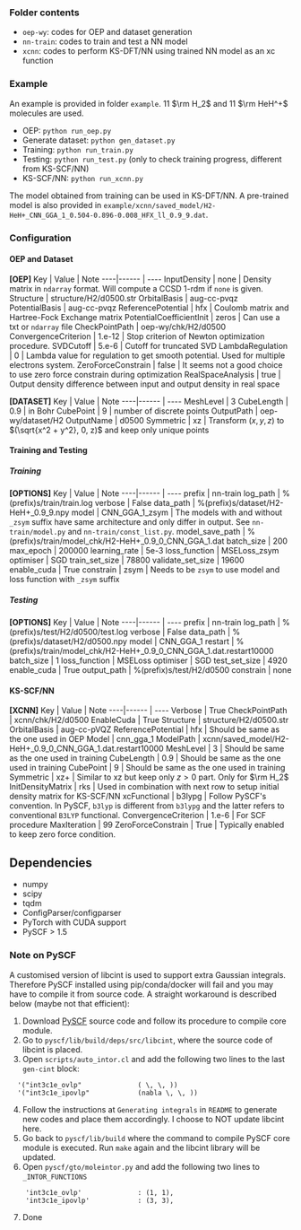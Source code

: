 ### Folder contents
- `oep-wy`: codes for OEP and dataset generation
- `nn-train`: codes to train and test a NN model
- `xcnn`: codes to perform KS-DFT/NN using trained NN model as an xc function

### Example
An example is provided in folder `example`. 11 $\rm H_2$ and 11 $\rm HeH^+$ molecules are used.

- OEP: `python run_oep.py`
- Generate dataset: `python gen_dataset.py`
- Training: `python run_train.py`
- Testing: `python run_test.py` (only to check training progress, different from KS-SCF/NN)
- KS-SCF/NN: `python run_xcnn.py`

The model obtained from training can be used in KS-DFT/NN. A pre-trained model is also provided in `example/xcnn/saved_model/H2-HeH+_CNN_GGA_1_0.504-0.896-0.008_HFX_ll_0.9_9.dat`.


### Configuration
#### OEP and Dataset
**[OEP]**
Key | Value | Note 
----|------ | ----
InputDensity                | none | Density matrix in `ndarray` format. Will compute a CCSD 1-rdm if `none` is given.
Structure                   | structure/H2/d0500.str
OrbitalBasis                | aug-cc-pvqz
PotentialBasis              | aug-cc-pvqz
ReferencePotential          | hfx | Coulomb matrix and Hartree-Fock Exchange matrix
PotentialCoefficientInit    | zeros | Can use a txt or `ndarray` file
CheckPointPath              | oep-wy/chk/H2/d0500
ConvergenceCriterion        | 1.e-12 | Stop criterion of Newton optimization procedure. 
SVDCutoff                   | 5.e-6 | Cutoff for truncated SVD
LambdaRegulation            | 0 | Lambda value for regulation to get smooth potential. Used for multiple electrons system.
ZeroForceConstrain          | false | It seems not a good choice to use zero force constrain during optimization
RealSpaceAnalysis           | true | Output density difference between input and output density in real space

**[DATASET]**
Key | Value | Note 
----|------ | ----
MeshLevel                   | 3 
CubeLength                  | 0.9 | in Bohr
CubePoint                   | 9 | number of discrete points
OutputPath                  | oep-wy/dataset/H2
OutputName                  | d0500
Symmetric                   | xz | Transform $(x, y, z)$ to $(\sqrt{x^2 + y^2}, 0, z)$ and keep only unique points

#### Training and Testing
##### Training
**[OPTIONS]**
Key | Value | Note 
----|------ | ----
prefix | nn-train
log_path | %(prefix)s/train/train.log
verbose | False 
data_path | %(prefix)s/dataset/H2-HeH+_0.9_9.npy
model | CNN_GGA_1_zsym | The models with and without `_zsym` suffix have same architecture and only differ in output. See `nn-train/model.py` and `nn-train/const_list.py`.
model_save_path | %(prefix)s/train/model_chk/H2-HeH+_0.9_0_CNN_GGA_1.dat 
batch_size | 200
max_epoch | 200000
learning_rate | 5e-3
loss_function | MSELoss_zsym
optimiser | SGD
train_set_size | 78800
validate_set_size | 19600
enable_cuda | True
constrain | zsym | Needs to be `zsym` to use model and loss function with `_zsym` suffix

##### Testing
**[OPTIONS]**
Key | Value | Note 
----|------ | ----
prefix | nn-train
log_path | %(prefix)s/test/H2/d0500/test.log
verbose | False
data_path | %(prefix)s/dataset/H2/d0500.npy
model | CNN_GGA_1
restart | %(prefix)s/train/model_chk/H2-HeH+_0.9_0_CNN_GGA_1.dat.restart10000
batch_size | 1
loss_function | MSELoss
optimiser | SGD
test_set_size | 4920
enable_cuda | True
output_path | %(prefix)s/test/H2/d0500
constrain | none

#### KS-SCF/NN
**[XCNN]**
Key | Value | Note 
----|------ | ----
Verbose                 |  True
CheckPointPath          |  xcnn/chk/H2/d0500
EnableCuda              |  True
Structure               |  structure/H2/d0500.str
OrbitalBasis            |  aug-cc-pVQZ
ReferencePotential      |  hfx | Should be same as the one used in OEP
Model                   |  cnn_gga_1 
ModelPath               |  xcnn/saved_model/H2-HeH+_0.9_0_CNN_GGA_1.dat.restart10000
MeshLevel               |  3 | Should be same as the one used in training
CubeLength              |  0.9 | Should be same as the one used in training
CubePoint               |  9 | Should be same as the one used in training
Symmetric               |  xz+ | Similar to xz but keep only $z>0$ part. Only for $\rm H_2$
InitDensityMatrix       |  rks | Used in combination with next row to setup initial density matrix for KS-SCF/NN
xcFunctional            |  b3lypg | Follow PySCF's convention. In PySCF, `b3lyp` is different from `b3lypg` and the latter refers to conventional `B3LYP` functional.
ConvergenceCriterion    |  1.e-6 | For SCF procedure
MaxIteration            |  99
ZeroForceConstrain      |  True | Typically enabled to keep zero force condition.

## Dependencies
- numpy
- scipy
- tqdm
- ConfigParser/configparser
- PyTorch with CUDA support
- PySCF > 1.5

### Note on PySCF
A customised version of libcint is used to support extra Gaussian integrals. Therefore PySCF installed using pip/conda/docker will fail and you may have to compile it from source code. A straight workaround is described below (maybe not that efficient):
1. Download [PySCF](https://github.com/pyscf/pyscf) source code and follow its procedure to compile core module.
2. Go to `pyscf/lib/build/deps/src/libcint`, where the source code of libcint is placed.
3. Open `scripts/auto_intor.cl` and add the following two lines to the last `gen-cint` block:
```
  '("int3c1e_ovlp"              ( \, \, ))
  '("int3c1e_ipovlp"            (nabla \, \, ))
```
4. Follow the instructions at `Generating integrals` in `README` to generate new codes and place them accordingly. I choose to NOT update libcint here.
5. Go back to `pyscf/lib/build` where the command to compile PySCF core module is executed. Run `make` again and the libcint library will be updated.
6. Open `pyscf/gto/moleintor.py` and add the following two lines to `_INTOR_FUNCTIONS`
```
    'int3c1e_ovlp'              : (1, 1),
    'int3c1e_ipovlp'            : (3, 3),
```
7. Done
